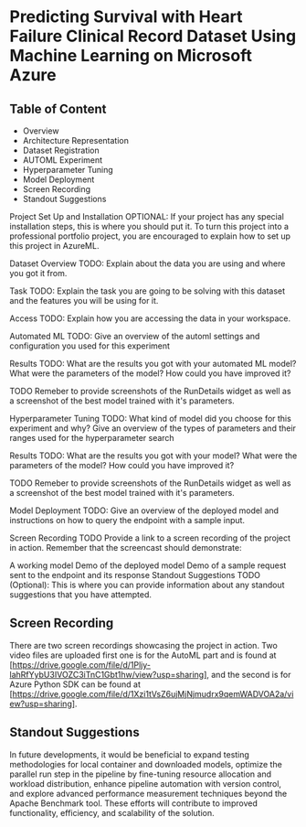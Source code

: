 # Predicting Survival with Heart Failure Clinical Record Dataset Using Machine Learning on Microsoft Azure
## Table of Content
- Overview
- Architecture Representation
- Dataset Registration
- AUTOML Experiment
- Hyperparameter Tuning
- Model Deployment
- Screen Recording
- Standout Suggestions


Project Set Up and Installation
OPTIONAL: If your project has any special installation steps, this is where you should put it. To turn this project into a professional portfolio project, you are encouraged to explain how to set up this project in AzureML.

Dataset
Overview
TODO: Explain about the data you are using and where you got it from.

Task
TODO: Explain the task you are going to be solving with this dataset and the features you will be using for it.

Access
TODO: Explain how you are accessing the data in your workspace.

Automated ML
TODO: Give an overview of the automl settings and configuration you used for this experiment

Results
TODO: What are the results you got with your automated ML model? What were the parameters of the model? How could you have improved it?

TODO Remeber to provide screenshots of the RunDetails widget as well as a screenshot of the best model trained with it's parameters.

Hyperparameter Tuning
TODO: What kind of model did you choose for this experiment and why? Give an overview of the types of parameters and their ranges used for the hyperparameter search

Results
TODO: What are the results you got with your model? What were the parameters of the model? How could you have improved it?

TODO Remeber to provide screenshots of the RunDetails widget as well as a screenshot of the best model trained with it's parameters.

Model Deployment
TODO: Give an overview of the deployed model and instructions on how to query the endpoint with a sample input.

Screen Recording
TODO Provide a link to a screen recording of the project in action. Remember that the screencast should demonstrate:

A working model
Demo of the deployed model
Demo of a sample request sent to the endpoint and its response
Standout Suggestions
TODO (Optional): This is where you can provide information about any standout suggestions that you have attempted.
## Screen Recording
There are two screen recordings showcasing the project in action. Two video files are uploaded first one is for the AutoML part and is found at [https://drive.google.com/file/d/1Pljy-lahRfYybU3IVOZC3iTnC1Gbt1hw/view?usp=sharing], and the second is for Azure Python SDK can be found at [https://drive.google.com/file/d/1Xzi1tVsZ6ujMjNjmudrx9qemWADVOA2a/view?usp=sharing].

## Standout Suggestions
In future developments, it would be beneficial to expand testing methodologies for local container and downloaded models, optimize the parallel run step in the pipeline by fine-tuning resource allocation and workload distribution, enhance pipeline automation with version control, and explore advanced performance measurement techniques beyond the Apache Benchmark tool. These efforts will contribute to improved functionality, efficiency, and scalability of the solution.
